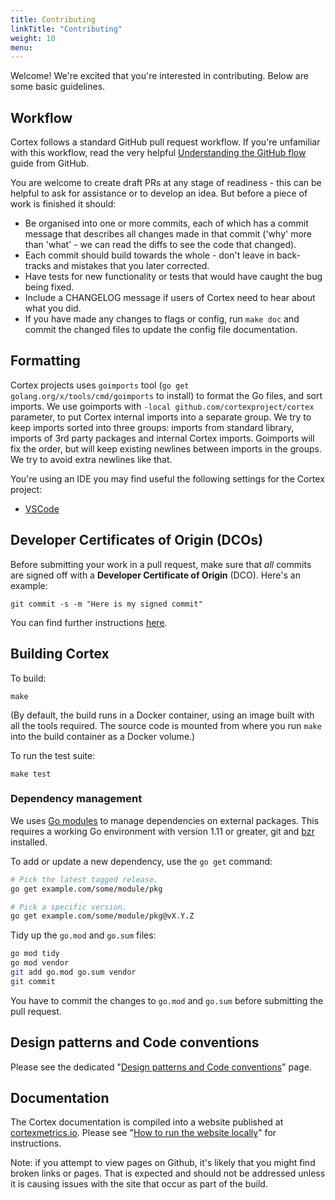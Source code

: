 ```yaml
---
title: Contributing
linkTitle: "Contributing"
weight: 10
menu:
---
```


Welcome! We're excited that you're interested in contributing. Below are some basic guidelines.

## Workflow

Cortex follows a standard GitHub pull request workflow. If you're unfamiliar with this workflow, read the very helpful [Understanding the GitHub flow](https://guides.github.com/introduction/flow/) guide from GitHub.

You are welcome to create draft PRs at any stage of readiness - this
can be helpful to ask for assistance or to develop an idea. But before
a piece of work is finished it should:

* Be organised into one or more commits, each of which has a commit message that describes all changes made in that commit ('why' more than 'what' - we can read the diffs to see the code that changed).
* Each commit should build towards the whole - don't leave in back-tracks and mistakes that you later corrected.
* Have tests for new functionality or tests that would have caught the bug being fixed.
* Include a CHANGELOG message if users of Cortex need to hear about what you did.
* If you have made any changes to flags or config, run `make doc` and commit the changed files to update the config file documentation.

## Formatting

Cortex projects uses `goimports` tool (`go get golang.org/x/tools/cmd/goimports` to install) to format the Go files, and sort imports. We use goimports with `-local github.com/cortexproject/cortex` parameter, to put Cortex internal imports into a separate group. We try to keep imports sorted into three groups: imports from standard library, imports of 3rd party packages and internal Cortex imports. Goimports will fix the order, but will keep existing newlines between imports in the groups. We try to avoid extra newlines like that.

You're using an IDE you may find useful the following settings for the Cortex project:

- [VSCode](vscode-goimports-settings.json)


## Developer Certificates of Origin (DCOs)

Before submitting your work in a pull request, make sure that *all* commits are signed off with a **Developer Certificate of Origin** (DCO). Here's an example:

```shell
git commit -s -m "Here is my signed commit"
```

You can find further instructions [here](https://github.com/probot/dco#how-it-works).

## Building Cortex

To build:
```
make
```

(By default, the build runs in a Docker container, using an image built
with all the tools required. The source code is mounted from where you
run `make` into the build container as a Docker volume.)

To run the test suite:
```
make test
```

### Dependency management

We uses [Go modules](https://golang.org/cmd/go/#hdr-Modules__module_versions__and_more) to manage dependencies on external packages.
This requires a working Go environment with version 1.11 or greater, git and [bzr](http://wiki.bazaar.canonical.com/Download) installed.

To add or update a new dependency, use the `go get` command:

```bash
# Pick the latest tagged release.
go get example.com/some/module/pkg

# Pick a specific version.
go get example.com/some/module/pkg@vX.Y.Z
```

Tidy up the `go.mod` and `go.sum` files:

```bash
go mod tidy
go mod vendor
git add go.mod go.sum vendor
git commit
```

You have to commit the changes to `go.mod` and `go.sum` before submitting the pull request.

## Design patterns and Code conventions

Please see the dedicated "[Design patterns and Code conventions](design-patterns-and-conventions.md)" page.

## Documentation

The Cortex documentation is compiled into a website published at [cortexmetrics.io](https://cortexmetrics.io/). Please see "[How to run the website locally](./how-to-run-website-locally.md)" for instructions.

Note: if you attempt to view pages on Github, it's likely that you might find broken links or pages. That is expected and should not be addressed unless it is causing issues with the site that occur as part of the build.
